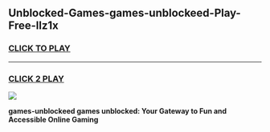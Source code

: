 
## Unblocked-Games-games-unblockeed-Play-Free-llz1x
<h3>
<a href="https://premium76.site?title=games-unblockeed&ref=10A">CLICK TO PLAY</a></h3>
<hr>

<h3>
<a href="https://premium76.site?title=games-unblockeed&ref=10A">CLICK 2 PLAY</a>
  
</h3>

<a href="https://premium76.site?title=games-unblockeed&ref=10A"><img src="https://clearcache.store/games.png"></a>


**games-unblockeed games unblocked: Your Gateway to Fun and Accessible Online Gaming**
